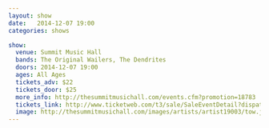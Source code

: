 ```yaml
---
layout: show
date:   2014-12-07 19:00
categories: shows

show:
  venue: Summit Music Hall
  bands: The Original Wailers, The Dendrites
  doors: 2014-12-07 19:00
  ages: All Ages
  tickets_adv: $22
  tickets_door: $25
  more_info: http://thesummitmusichall.com/events.cfm?promotion=18783
  tickets_link: http://www.ticketweb.com/t3/sale/SaleEventDetail?dispatch=loadSelectionData&eventId=5439805&pl=summit
  image: http://thesummitmusichall.com/images/artists/artist19003/tow.jpg
---
```

